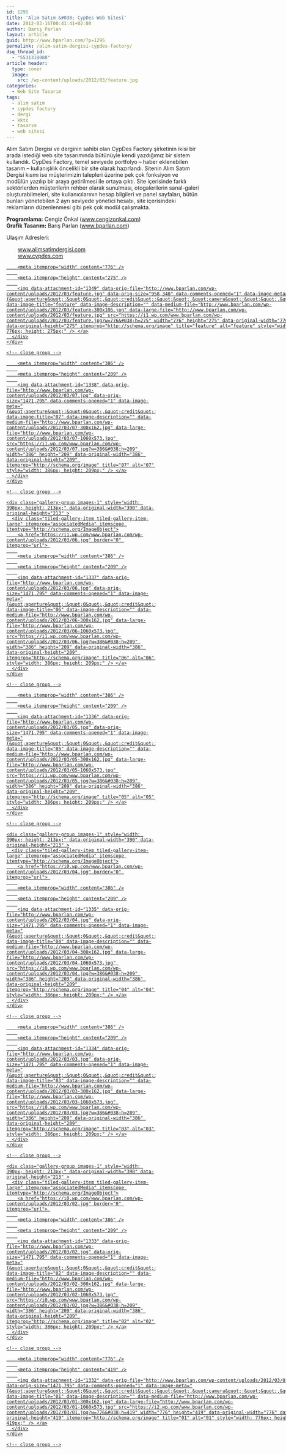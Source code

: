 ```yaml
---
id: 1295
title: 'Alım Satım &#038; CypDes Web Sitesi'
date: 2012-03-16T00:41:41+02:00
author: Barış Parlan
layout: article
guid: http://www.bparlan.com/?p=1295
permalink: /alim-satim-dergisi-cypdes-factory/
dsq_thread_id:
  - "5531318088"
article header:
  type: cover
  image:
    src: /wp-content/uploads/2012/03/feature.jpg
categories:
  - Web Site Tasarım
tags:
  - alım satım
  - cypdes factory
  - dergi
  - kktc
  - tasarım
  - web sitesi
---
```


Alım Satım Dergisi ve derginin sahibi olan CypDes Factory şirketinin ikisi bir arada istediği web site tasarımında bütünüyle kendi yazdığımız bir sistem kullandık. CypDes Factory, temel seviyede portfolyo &#8211; haber eklenebilen tasarım &#8211; kullanışlılık öncelikli bir site olarak hazırlandı. Sitenin Alım Satım Dergisi kısmı ise müşterimizin talepleri üzerine pek çok fonksiyon ve modülün yazılıp bir araya getirilmesi ile ortaya çıktı. Site içerisinde farklı sektörlerden müşterilerin rehber olarak sunulması, otogalerilerin sanal-galeri oluşturabilmeleri, site kullanıcılarının hesap bilgileri ve panel sayfaları, bütün bunları yönetebilen 2 ayrı seviyede yönetici hesabı, site içerisindeki reklamların düzenlenmesi gibi pek çok modül çalışmakta.

**Programlama:** Cengiz Önkal (<a title="Cengiz Önkal Web Site" href="http://www.cengizonkal.com" target="_blank">www.cengizonkal.com</a>)  
**Grafik Tasarım:** Barış Parlan (<a title="Barış Parlan Web Site" href="http://www.bparlan.com" target="_blank">www.bparlan.com</a>)

Ulaşım Adresleri:

<p style="padding-left: 30px;">
  <a title="CypDes Factory Web Sitesi" href="http://www.cypdes.com" target="_blank"> www.alimsatimdergisi.com<br /> www.cypdes.com</a>
</p>

<div class="tiled-gallery type-rectangular tiled-gallery-unresized" data-original-width="780" data-carousel-extra='null' itemscope itemtype="http://schema.org/ImageGallery" >
  <div class="gallery-row" style="width: 780px; height: 279px;" data-original-width="780" data-original-height="279" >
    <div class="gallery-group images-1" style="width: 780px; height: 279px;" data-original-width="780" data-original-height="279" >
      <div class="tiled-gallery-item tiled-gallery-item-large" itemprop="associatedMedia" itemscope itemtype="http://schema.org/ImageObject">
        <a href="https://i1.wp.com/www.bparlan.com/wp-content/uploads/2012/03/feature.jpg" border="0" itemprop="url"> 
        
        <meta itemprop="width" content="776" />
        
        <meta itemprop="height" content="275" />
        
        <img data-attachment-id="1349" data-orig-file="http://www.bparlan.com/wp-content/uploads/2012/03/feature.jpg" data-orig-size="958,340" data-comments-opened="1" data-image-meta="{&quot;aperture&quot;:&quot;0&quot;,&quot;credit&quot;:&quot;&quot;,&quot;camera&quot;:&quot;&quot;,&quot;caption&quot;:&quot;&quot;,&quot;created_timestamp&quot;:&quot;0&quot;,&quot;copyright&quot;:&quot;&quot;,&quot;focal_length&quot;:&quot;0&quot;,&quot;iso&quot;:&quot;0&quot;,&quot;shutter_speed&quot;:&quot;0&quot;,&quot;title&quot;:&quot;&quot;,&quot;orientation&quot;:&quot;0&quot;}" data-image-title="feature" data-image-description="" data-medium-file="http://www.bparlan.com/wp-content/uploads/2012/03/feature-300x106.jpg" data-large-file="http://www.bparlan.com/wp-content/uploads/2012/03/feature.jpg" src="https://i1.wp.com/www.bparlan.com/wp-content/uploads/2012/03/feature.jpg?w=776&#038;h=275" width="776" height="275" data-original-width="776" data-original-height="275" itemprop="http://schema.org/image" title="feature" alt="feature" style="width: 776px; height: 275px;" /> </a>
      </div>
    </div>
    
    <!-- close group -->
  </div>
  
  <!-- close row -->
  
  <div class="gallery-row" style="width: 780px; height: 213px;" data-original-width="780" data-original-height="213" >
    <div class="gallery-group images-1" style="width: 390px; height: 213px;" data-original-width="390" data-original-height="213" >
      <div class="tiled-gallery-item tiled-gallery-item-large" itemprop="associatedMedia" itemscope itemtype="http://schema.org/ImageObject">
        <a href="https://i1.wp.com/www.bparlan.com/wp-content/uploads/2012/03/07.jpg" border="0" itemprop="url"> 
        
        <meta itemprop="width" content="386" />
        
        <meta itemprop="height" content="209" />
        
        <img data-attachment-id="1338" data-orig-file="http://www.bparlan.com/wp-content/uploads/2012/03/07.jpg" data-orig-size="1471,795" data-comments-opened="1" data-image-meta="{&quot;aperture&quot;:&quot;0&quot;,&quot;credit&quot;:&quot;&quot;,&quot;camera&quot;:&quot;&quot;,&quot;caption&quot;:&quot;&quot;,&quot;created_timestamp&quot;:&quot;0&quot;,&quot;copyright&quot;:&quot;&quot;,&quot;focal_length&quot;:&quot;0&quot;,&quot;iso&quot;:&quot;0&quot;,&quot;shutter_speed&quot;:&quot;0&quot;,&quot;title&quot;:&quot;&quot;,&quot;orientation&quot;:&quot;0&quot;}" data-image-title="07" data-image-description="" data-medium-file="http://www.bparlan.com/wp-content/uploads/2012/03/07-300x162.jpg" data-large-file="http://www.bparlan.com/wp-content/uploads/2012/03/07-1060x573.jpg" src="https://i1.wp.com/www.bparlan.com/wp-content/uploads/2012/03/07.jpg?w=386&#038;h=209" width="386" height="209" data-original-width="386" data-original-height="209" itemprop="http://schema.org/image" title="07" alt="07" style="width: 386px; height: 209px;" /> </a>
      </div>
    </div>
    
    <!-- close group -->
    
    <div class="gallery-group images-1" style="width: 390px; height: 213px;" data-original-width="390" data-original-height="213" >
      <div class="tiled-gallery-item tiled-gallery-item-large" itemprop="associatedMedia" itemscope itemtype="http://schema.org/ImageObject">
        <a href="https://i1.wp.com/www.bparlan.com/wp-content/uploads/2012/03/06.jpg" border="0" itemprop="url"> 
        
        <meta itemprop="width" content="386" />
        
        <meta itemprop="height" content="209" />
        
        <img data-attachment-id="1337" data-orig-file="http://www.bparlan.com/wp-content/uploads/2012/03/06.jpg" data-orig-size="1471,795" data-comments-opened="1" data-image-meta="{&quot;aperture&quot;:&quot;0&quot;,&quot;credit&quot;:&quot;&quot;,&quot;camera&quot;:&quot;&quot;,&quot;caption&quot;:&quot;&quot;,&quot;created_timestamp&quot;:&quot;0&quot;,&quot;copyright&quot;:&quot;&quot;,&quot;focal_length&quot;:&quot;0&quot;,&quot;iso&quot;:&quot;0&quot;,&quot;shutter_speed&quot;:&quot;0&quot;,&quot;title&quot;:&quot;&quot;,&quot;orientation&quot;:&quot;0&quot;}" data-image-title="06" data-image-description="" data-medium-file="http://www.bparlan.com/wp-content/uploads/2012/03/06-300x162.jpg" data-large-file="http://www.bparlan.com/wp-content/uploads/2012/03/06-1060x573.jpg" src="https://i1.wp.com/www.bparlan.com/wp-content/uploads/2012/03/06.jpg?w=386&#038;h=209" width="386" height="209" data-original-width="386" data-original-height="209" itemprop="http://schema.org/image" title="06" alt="06" style="width: 386px; height: 209px;" /> </a>
      </div>
    </div>
    
    <!-- close group -->
  </div>
  
  <!-- close row -->
  
  <div class="gallery-row" style="width: 780px; height: 213px;" data-original-width="780" data-original-height="213" >
    <div class="gallery-group images-1" style="width: 390px; height: 213px;" data-original-width="390" data-original-height="213" >
      <div class="tiled-gallery-item tiled-gallery-item-large" itemprop="associatedMedia" itemscope itemtype="http://schema.org/ImageObject">
        <a href="https://i1.wp.com/www.bparlan.com/wp-content/uploads/2012/03/05.jpg" border="0" itemprop="url"> 
        
        <meta itemprop="width" content="386" />
        
        <meta itemprop="height" content="209" />
        
        <img data-attachment-id="1336" data-orig-file="http://www.bparlan.com/wp-content/uploads/2012/03/05.jpg" data-orig-size="1471,795" data-comments-opened="1" data-image-meta="{&quot;aperture&quot;:&quot;0&quot;,&quot;credit&quot;:&quot;&quot;,&quot;camera&quot;:&quot;&quot;,&quot;caption&quot;:&quot;&quot;,&quot;created_timestamp&quot;:&quot;0&quot;,&quot;copyright&quot;:&quot;&quot;,&quot;focal_length&quot;:&quot;0&quot;,&quot;iso&quot;:&quot;0&quot;,&quot;shutter_speed&quot;:&quot;0&quot;,&quot;title&quot;:&quot;&quot;,&quot;orientation&quot;:&quot;0&quot;}" data-image-title="05" data-image-description="" data-medium-file="http://www.bparlan.com/wp-content/uploads/2012/03/05-300x162.jpg" data-large-file="http://www.bparlan.com/wp-content/uploads/2012/03/05-1060x573.jpg" src="https://i1.wp.com/www.bparlan.com/wp-content/uploads/2012/03/05.jpg?w=386&#038;h=209" width="386" height="209" data-original-width="386" data-original-height="209" itemprop="http://schema.org/image" title="05" alt="05" style="width: 386px; height: 209px;" /> </a>
      </div>
    </div>
    
    <!-- close group -->
    
    <div class="gallery-group images-1" style="width: 390px; height: 213px;" data-original-width="390" data-original-height="213" >
      <div class="tiled-gallery-item tiled-gallery-item-large" itemprop="associatedMedia" itemscope itemtype="http://schema.org/ImageObject">
        <a href="https://i0.wp.com/www.bparlan.com/wp-content/uploads/2012/03/04.jpg" border="0" itemprop="url"> 
        
        <meta itemprop="width" content="386" />
        
        <meta itemprop="height" content="209" />
        
        <img data-attachment-id="1335" data-orig-file="http://www.bparlan.com/wp-content/uploads/2012/03/04.jpg" data-orig-size="1471,795" data-comments-opened="1" data-image-meta="{&quot;aperture&quot;:&quot;0&quot;,&quot;credit&quot;:&quot;&quot;,&quot;camera&quot;:&quot;&quot;,&quot;caption&quot;:&quot;&quot;,&quot;created_timestamp&quot;:&quot;0&quot;,&quot;copyright&quot;:&quot;&quot;,&quot;focal_length&quot;:&quot;0&quot;,&quot;iso&quot;:&quot;0&quot;,&quot;shutter_speed&quot;:&quot;0&quot;,&quot;title&quot;:&quot;&quot;,&quot;orientation&quot;:&quot;0&quot;}" data-image-title="04" data-image-description="" data-medium-file="http://www.bparlan.com/wp-content/uploads/2012/03/04-300x162.jpg" data-large-file="http://www.bparlan.com/wp-content/uploads/2012/03/04-1060x573.jpg" src="https://i0.wp.com/www.bparlan.com/wp-content/uploads/2012/03/04.jpg?w=386&#038;h=209" width="386" height="209" data-original-width="386" data-original-height="209" itemprop="http://schema.org/image" title="04" alt="04" style="width: 386px; height: 209px;" /> </a>
      </div>
    </div>
    
    <!-- close group -->
  </div>
  
  <!-- close row -->
  
  <div class="gallery-row" style="width: 780px; height: 213px;" data-original-width="780" data-original-height="213" >
    <div class="gallery-group images-1" style="width: 390px; height: 213px;" data-original-width="390" data-original-height="213" >
      <div class="tiled-gallery-item tiled-gallery-item-large" itemprop="associatedMedia" itemscope itemtype="http://schema.org/ImageObject">
        <a href="https://i0.wp.com/www.bparlan.com/wp-content/uploads/2012/03/03.jpg" border="0" itemprop="url"> 
        
        <meta itemprop="width" content="386" />
        
        <meta itemprop="height" content="209" />
        
        <img data-attachment-id="1334" data-orig-file="http://www.bparlan.com/wp-content/uploads/2012/03/03.jpg" data-orig-size="1471,795" data-comments-opened="1" data-image-meta="{&quot;aperture&quot;:&quot;0&quot;,&quot;credit&quot;:&quot;&quot;,&quot;camera&quot;:&quot;&quot;,&quot;caption&quot;:&quot;&quot;,&quot;created_timestamp&quot;:&quot;0&quot;,&quot;copyright&quot;:&quot;&quot;,&quot;focal_length&quot;:&quot;0&quot;,&quot;iso&quot;:&quot;0&quot;,&quot;shutter_speed&quot;:&quot;0&quot;,&quot;title&quot;:&quot;&quot;,&quot;orientation&quot;:&quot;0&quot;}" data-image-title="03" data-image-description="" data-medium-file="http://www.bparlan.com/wp-content/uploads/2012/03/03-300x162.jpg" data-large-file="http://www.bparlan.com/wp-content/uploads/2012/03/03-1060x573.jpg" src="https://i0.wp.com/www.bparlan.com/wp-content/uploads/2012/03/03.jpg?w=386&#038;h=209" width="386" height="209" data-original-width="386" data-original-height="209" itemprop="http://schema.org/image" title="03" alt="03" style="width: 386px; height: 209px;" /> </a>
      </div>
    </div>
    
    <!-- close group -->
    
    <div class="gallery-group images-1" style="width: 390px; height: 213px;" data-original-width="390" data-original-height="213" >
      <div class="tiled-gallery-item tiled-gallery-item-large" itemprop="associatedMedia" itemscope itemtype="http://schema.org/ImageObject">
        <a href="https://i0.wp.com/www.bparlan.com/wp-content/uploads/2012/03/02.jpg" border="0" itemprop="url"> 
        
        <meta itemprop="width" content="386" />
        
        <meta itemprop="height" content="209" />
        
        <img data-attachment-id="1333" data-orig-file="http://www.bparlan.com/wp-content/uploads/2012/03/02.jpg" data-orig-size="1471,795" data-comments-opened="1" data-image-meta="{&quot;aperture&quot;:&quot;0&quot;,&quot;credit&quot;:&quot;&quot;,&quot;camera&quot;:&quot;&quot;,&quot;caption&quot;:&quot;&quot;,&quot;created_timestamp&quot;:&quot;0&quot;,&quot;copyright&quot;:&quot;&quot;,&quot;focal_length&quot;:&quot;0&quot;,&quot;iso&quot;:&quot;0&quot;,&quot;shutter_speed&quot;:&quot;0&quot;,&quot;title&quot;:&quot;&quot;,&quot;orientation&quot;:&quot;0&quot;}" data-image-title="02" data-image-description="" data-medium-file="http://www.bparlan.com/wp-content/uploads/2012/03/02-300x162.jpg" data-large-file="http://www.bparlan.com/wp-content/uploads/2012/03/02-1060x573.jpg" src="https://i0.wp.com/www.bparlan.com/wp-content/uploads/2012/03/02.jpg?w=386&#038;h=209" width="386" height="209" data-original-width="386" data-original-height="209" itemprop="http://schema.org/image" title="02" alt="02" style="width: 386px; height: 209px;" /> </a>
      </div>
    </div>
    
    <!-- close group -->
  </div>
  
  <!-- close row -->
  
  <div class="gallery-row" style="width: 780px; height: 423px;" data-original-width="780" data-original-height="423" >
    <div class="gallery-group images-1" style="width: 780px; height: 423px;" data-original-width="780" data-original-height="423" >
      <div class="tiled-gallery-item tiled-gallery-item-large" itemprop="associatedMedia" itemscope itemtype="http://schema.org/ImageObject">
        <a href="https://i2.wp.com/www.bparlan.com/wp-content/uploads/2012/03/01.jpg" border="0" itemprop="url"> 
        
        <meta itemprop="width" content="776" />
        
        <meta itemprop="height" content="419" />
        
        <img data-attachment-id="1332" data-orig-file="http://www.bparlan.com/wp-content/uploads/2012/03/01.jpg" data-orig-size="1471,795" data-comments-opened="1" data-image-meta="{&quot;aperture&quot;:&quot;0&quot;,&quot;credit&quot;:&quot;&quot;,&quot;camera&quot;:&quot;&quot;,&quot;caption&quot;:&quot;&quot;,&quot;created_timestamp&quot;:&quot;0&quot;,&quot;copyright&quot;:&quot;&quot;,&quot;focal_length&quot;:&quot;0&quot;,&quot;iso&quot;:&quot;0&quot;,&quot;shutter_speed&quot;:&quot;0&quot;,&quot;title&quot;:&quot;&quot;,&quot;orientation&quot;:&quot;0&quot;}" data-image-title="01" data-image-description="" data-medium-file="http://www.bparlan.com/wp-content/uploads/2012/03/01-300x162.jpg" data-large-file="http://www.bparlan.com/wp-content/uploads/2012/03/01-1060x573.jpg" src="https://i2.wp.com/www.bparlan.com/wp-content/uploads/2012/03/01.jpg?w=776&#038;h=419" width="776" height="419" data-original-width="776" data-original-height="419" itemprop="http://schema.org/image" title="01" alt="01" style="width: 776px; height: 419px;" /> </a>
      </div>
    </div>
    
    <!-- close group -->
  </div>
  
  <!-- close row -->
</div>
